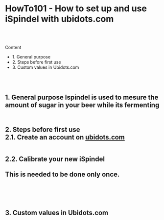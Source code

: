 <h1>HowTo101 - How to set up and use iSpindel with ubidots.com</h1>
</br>
</br>

Content


<ul>
  <li>1. General purpose </li>
  <li>2. Steps before first use</li>
  <li>3. Custom values in Ubidots.com</li>
</ul>

</br>
</br>

<h2>1. General purpose</h/2>
Ispindel is used to mesure the amount of sugar in your beer while its fermenting
</br>
</br>
<h2>2. Steps before first use</h/2></br>
2.1. Create an account on <a href='https://www.ubidots.com'>ubidots.com</a></br>
</br>

2.2. Calibrate your new iSpindel</br>
</br>
This is needed to be done only once.


</br>
</br>
<h2>3. Custom values in Ubidots.com</h/2>


